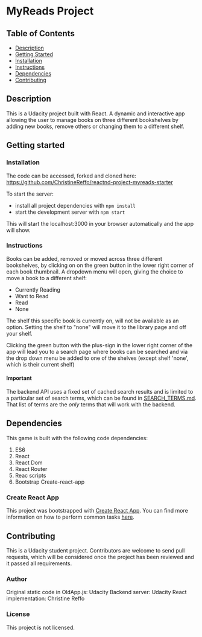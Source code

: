 # MyReads Project


## Table of Contents

* [Description](#description)
* [Getting Started](#getting-started)
* [Installation](#installation)
* [Instructions](#instructions)
* [Dependencies](#dependencies)
* [Contributing](#contributing)


## Description

This is a Udacity project built with React. A dynamic and interactive app allowing the user to manage books on three different bookshelves by adding new books, remove others or changing them to a different shelf.


## Getting started

### Installation

The code can be accessed, forked and cloned here:
https://github.com/ChristineReffo/reactnd-project-myreads-starter


To start the server:

* install all project dependencies with `npm install`
* start the development server with `npm start`

This will start the localhost:3000 in your browser automatically and the app will show.


### Instructions

Books can be added, removed or moved across three different bookshelves, by clicking on on the green button in the lower right corner of each book thumbnail. A dropdown menu will open, giving the choice to move a book to a different shelf:

* Currently Reading
* Want to Read
* Read
* None

The shelf this specific book is currently on, will not be available as an option. Setting the shelf to "none" will move it to the library page and off your shelf.

Clicking the green button with the plus-sign in the lower right corner of the app will lead you to a search page where books can be searched and via the drop down menu be added to one of the shelves (except shelf 'none', which is their current shelf)


#### Important
The backend API uses a fixed set of cached search results and is limited to a particular set of search terms, which can be found in [SEARCH_TERMS.md](SEARCH_TERMS.md). That list of terms are the _only_ terms that will work with the backend.


## Dependencies

This game is built with the following code dependencies:
1. ES6
2. React
3. React Dom
4. React Router
5. Reac scripts
6. Bootstrap Create-react-app


### Create React App

This project was bootstrapped with [Create React App](https://github.com/facebookincubator/create-react-app). You can find more information on how to perform common tasks [here](https://github.com/facebookincubator/create-react-app/blob/master/packages/react-scripts/template/README.md).


## Contributing

This is a Udacity student project. Contributors are welcome to send pull requests, which will be considered once the project has been reviewed and it passed all requirements.


### Author

Original static code in OldApp.js: Udacity
Backend server: Udacity
React implementation: Christine Reffo


### License

This project is not licensed.






